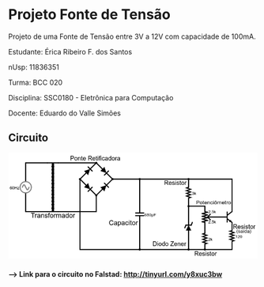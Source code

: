 # Projeto Fonte de Tensão
Projeto de uma Fonte de Tensão entre 3V a 12V com capacidade de 100mA.

Estudante: Érica Ribeiro F. dos Santos 

nUsp: 11836351

Turma: BCC 020

Disciplina: SSC0180 - Eletrônica para Computação

Docente: Eduardo do Valle Simões

## Circuito

![Alt text](https://github.com/ericarfs/Projeto-Fonte-de-Tensao/blob/master/FalstadPrint.png?raw=true "Diagrama da Fonte com os valores dos componentes")
#### --> Link para o circuito no Falstad: http://tinyurl.com/y8xuc3bw
